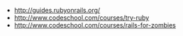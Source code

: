 * http://guides.rubyonrails.org/
* http://www.codeschool.com/courses/try-ruby
* http://www.codeschool.com/courses/rails-for-zombies

